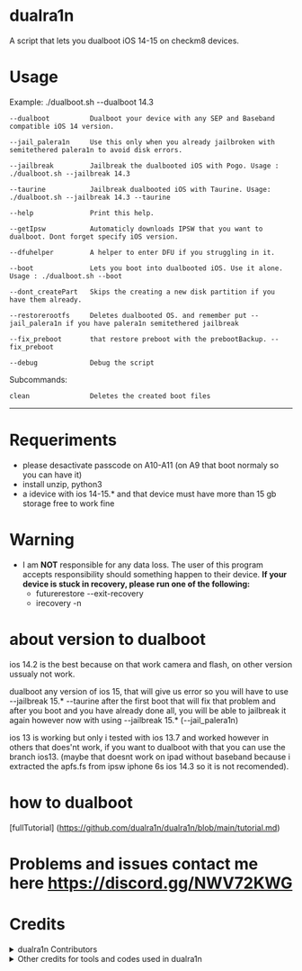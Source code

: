 # dualra1n

A script that lets you dualboot iOS 14-15 on checkm8 devices.


# Usage

Example: ./dualboot.sh --dualboot 14.3 

    --dualboot          Dualboot your device with any SEP and Baseband compatible iOS 14 version.
    
    --jail_palera1n     Use this only when you already jailbroken with semitethered palera1n to avoid disk errors. 
    
    --jailbreak         Jailbreak the dualbooted iOS with Pogo. Usage :  ./dualboot.sh --jailbreak 14.3

    --taurine           Jailbreak dualbooted iOS with Taurine. Usage: ./dualboot.sh --jailbreak 14.3 --taurine 
   
    --help              Print this help.
       
    --getIpsw           Automaticly downloads IPSW that you want to dualboot. Dont forget specify iOS version.

    --dfuhelper         A helper to enter DFU if you struggling in it.
    
    --boot              Lets you boot into dualbooted iOS. Use it alone. Usage : ./dualboot.sh --boot
    
    --dont_createPart   Skips the creating a new disk partition if you have them already.
    
    --restorerootfs     Deletes dualbooted OS. and remember put --jail_palera1n if you have palera1n semitethered jailbreak 
    
    --fix_preboot       that restore preboot with the prebootBackup. --fix_preboot
    
    --debug             Debug the script

Subcommands:

    clean               Deletes the created boot files 

---
# Requeriments
- please desactivate passcode on A10-A11 (on A9 that boot normaly so you can have it)
- install unzip, python3
- a idevice with ios 14-15.* and that device must have more than 15 gb storage free to work fine

# Warning
- I am **NOT** responsible for any data loss. The user of this program accepts responsibility should something happen to their device.
 **If your device is stuck in recovery, please run one of the following:**
   - futurerestore --exit-recovery
   - irecovery -n

# about version to dualboot
ios 14.2 is the best because on that work camera and flash, on other version ussualy not work.

dualboot any version of ios 15, that will give us error so you will have to use --jailbreak 15.* --taurine after the first boot that will fix that problem and after you boot and you have already done all, you will be able to jailbreak it again however now with using --jailbreak 15.* (--jail_palera1n) 

ios 13 is working but only i tested with ios 13.7 and worked however in others that does'nt work, if you want to dualboot with that you can use the branch ios13. (maybe that doesnt work on ipad without baseband because i extracted the apfs.fs from ipsw iphone 6s ios 14.3 so it is not recomended).

# how to dualboot
[fullTutorial] (https://github.com/dualra1n/dualra1n/blob/main/tutorial.md)


# Problems and issues contact me here https://discord.gg/NWV72KWG


# Credits

<details><summary>dualra1n Contributors</summary>
<p>
- [Edwin] (https://github.com/edwin170) owner :)
- [Fatih] (https://github.com/swayea) help with readme and linux support. and very good person

</details>
<details><summary>Other credits for tools and codes used in dualra1n</summary>

- [Edward] thanks for my brother for gave me a hakinstosh to test this:).

- [palera1n](https://github.com/palera1n) for some of code 

- [Dualboot guide](https://dualbootfun.github.io/) for guide

- [Darling](https://github.com/darlinghq) for macOS emulator

- [blacktop](https://github.com/blacktop) for ipsw downloader

- [Nathan](https://github.com/verygenericname) for The ramdisk

- [Mineek](https://github.com/mineek)
	- For patchfinders for RELEASE kernels
	- [Kernel15Patcher](https://github.com/mineek/PongoOS/tree/iOS15/checkra1n/Kernel15Patcher)
	- [Kernel64Patcher](https://github.com/mineek/Kernel64Patcher)
    
- [Amy](https://github.com/elihwyma) for the [Pogo](https://github.com/elihwyma/Pogo) app
- [checkra1n](https://github.com/checkra1n) for the base of the kpf
- [m1sta](https://github.com/m1stadev) for [pyimg4](https://github.com/m1stadev/PyIMG4)
- [tihmstar](https://github.com/tihmstar) for [pzb](https://github.com/tihmstar/partialZipBrowser)/original [iBoot64Patcher](https://github.com/tihmstar/iBoot64Patcher)/original [liboffsetfinder64](https://github.com/tihmstar/liboffsetfinder64)/[img4tool](https://github.com/tihmstar/img4tool)
- [xerub](https://github.com/xerub) for [img4lib](https://github.com/xerub/img4lib) and [restored_external](https://github.com/xerub/sshrd) in the ramdisk
- [libimobiledevice](https://github.com/libimobiledevice) for several tools used in this project (irecovery, ideviceenterrecovery etc), and [nikias](https://github.com/nikias) for keeping it up to date
- [Dora](https://github.com/dora2-iOS) for iBoot payload and iBootpatcher2
- [Sam Bingner](https://github.com/sbingner) for [Substitute](https://github.com/sbingner/substitute)
- [CoolStart](https://github.com/coolstar) for [Libhooker]
- [Ralp0045] (https://github.com/Ralph0045/Kernel64Patcher) amazing dtree_patcher and kernel64patcher ;)

</p>
</details>
